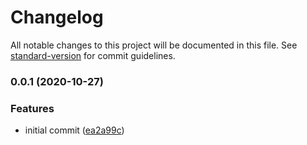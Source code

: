 # Changelog

All notable changes to this project will be documented in this file. See [standard-version](https://github.com/conventional-changelog/standard-version) for commit guidelines.

### 0.0.1 (2020-10-27)


### Features

* initial commit ([ea2a99c](https://github.com/johanbook/react-canvas/commit/ea2a99c0bc2e1128efd9a5c27753ce94d99a628c))
